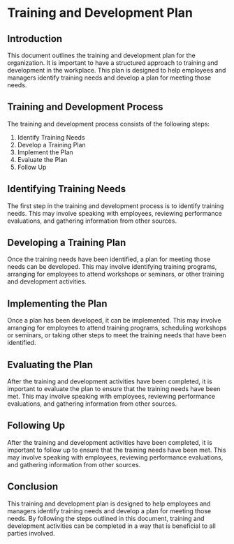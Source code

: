 # Training and Development Plan
## Introduction
This document outlines the training and development plan for the organization. It is important to have a structured approach to training and development in the workplace. This plan is designed to help employees and managers identify training needs and develop a plan for meeting those needs.

## Training and Development Process
The training and development process consists of the following steps:

1. Identify Training Needs
2. Develop a Training Plan
3. Implement the Plan
4. Evaluate the Plan
5. Follow Up

## Identifying Training Needs
The first step in the training and development process is to identify training needs. This may involve speaking with employees, reviewing performance evaluations, and gathering information from other sources.

## Developing a Training Plan
Once the training needs have been identified, a plan for meeting those needs can be developed. This may involve identifying training programs, arranging for employees to attend workshops or seminars, or other training and development activities.
    
## Implementing the Plan
Once a plan has been developed, it can be implemented. This may involve arranging for employees to attend training programs, scheduling workshops or seminars, or taking other steps to meet the training needs that have been identified.
    
## Evaluating the Plan
After the training and development activities have been completed, it is important to evaluate the plan to ensure that the training needs have been met. This may involve speaking with employees, reviewing performance evaluations, and gathering information from other sources.
    
## Following Up
After the training and development activities have been completed, it is important to follow up to ensure that the training needs have been met. This may involve speaking with employees, reviewing performance evaluations, and gathering information from other sources.
    
## Conclusion
This training and development plan is designed to help employees and managers identify training needs and develop a plan for meeting those needs. By following the steps outlined in this document, training and development activities can be completed in a way that is beneficial to all parties involved.
